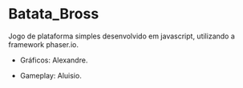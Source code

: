 # Batata_Bross
Jogo de plataforma simples desenvolvido em javascript, utilizando a framework phaser.io.

* Gráficos: Alexandre.

* Gameplay: Aluisio.
